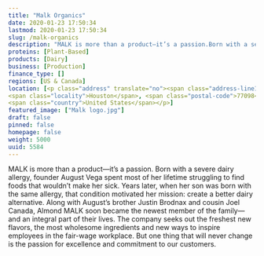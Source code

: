```yaml
---
title: "Malk Organics"
date: 2020-01-23 17:50:34
lastmod: 2020-01-23 17:50:34
slug: /malk-organics
description: "MALK is more than a product—it’s a passion.Born with a severe dairy allergy, founder August Vega spent most of her lifetime struggling to find foods that wouldn’t make her sick."
proteins: [Plant-Based]
products: [Dairy]
business: [Production]
finance_type: []
regions: [US & Canada]
location: [<p class="address" translate="no"><span class="address-line1">Kirby Drive</span><br>
<span class="locality">Houston</span>, <span class="postal-code">77098</span><br>
<span class="country">United States</span></p>]
featured_image: ["Malk logo.jpg"]
draft: false
pinned: false
homepage: false
weight: 5000
uuid: 5584
---
```

MALK is more than a product—it’s a passion.
Born with a severe dairy allergy, founder August Vega spent most of her lifetime struggling to find foods that wouldn’t make her sick. Years later, when her son was born with the same allergy, that condition motivated her mission: create a better dairy alternative.
Along with August’s brother Justin Brodnax and cousin Joel Canada, Almond MALK soon became the newest member of the family—and an integral part of their lives.
The company seeks out the freshest new flavors, the most wholesome ingredients and new ways to inspire employees in the fair-wage workplace. But one thing that will never change is the passion for excellence and commitment to our customers.
